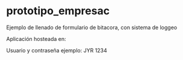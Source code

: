 # prototipo_empresac
Ejemplo de llenado de formulario de bitacora, con sistema de loggeo

Aplicación hosteada en: 

Usuario y contraseña ejemplo:
JYR
1234
